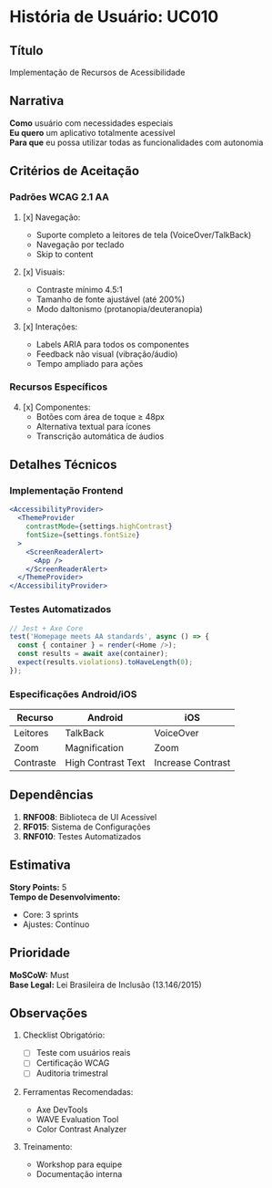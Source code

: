 # História de Usuário: UC010

## Título
Implementação de Recursos de Acessibilidade

## Narrativa
**Como** usuário com necessidades especiais  
**Eu quero** um aplicativo totalmente acessível  
**Para que** eu possa utilizar todas as funcionalidades com autonomia

## Critérios de Aceitação

### Padrões WCAG 2.1 AA
1. [x] Navegação:
   - Suporte completo a leitores de tela (VoiceOver/TalkBack)
   - Navegação por teclado
   - Skip to content

2. [x] Visuais:
   - Contraste mínimo 4.5:1
   - Tamanho de fonte ajustável (até 200%)
   - Modo daltonismo (protanopia/deuteranopia)

3. [x] Interações:
   - Labels ARIA para todos os componentes
   - Feedback não visual (vibração/áudio)
   - Tempo ampliado para ações

### Recursos Específicos
4. [x] Componentes:
   - Botões com área de toque ≥ 48px
   - Alternativa textual para ícones
   - Transcrição automática de áudios

## Detalhes Técnicos

### Implementação Frontend
```jsx
<AccessibilityProvider>
  <ThemeProvider 
    contrastMode={settings.highContrast}
    fontSize={settings.fontSize}
  >
    <ScreenReaderAlert>
      <App />
    </ScreenReaderAlert>
  </ThemeProvider>
</AccessibilityProvider>
```

### Testes Automatizados
```javascript
// Jest + Axe Core
test('Homepage meets AA standards', async () => {
  const { container } = render(<Home />);
  const results = await axe(container);
  expect(results.violations).toHaveLength(0);
});
```

### Especificações Android/iOS
| Recurso | Android | iOS |
|---------|---------|-----|
| Leitores | TalkBack | VoiceOver |
| Zoom | Magnification | Zoom |
| Contraste | High Contrast Text | Increase Contrast |

## Dependências
1. **RNF008**: Biblioteca de UI Acessível
2. **RF015**: Sistema de Configurações
3. **RNF010**: Testes Automatizados

## Estimativa
**Story Points:** 5  
**Tempo de Desenvolvimento:**
- Core: 3 sprints
- Ajustes: Contínuo

## Prioridade
**MoSCoW:** Must  
**Base Legal:** Lei Brasileira de Inclusão (13.146/2015)

## Observações
1. Checklist Obrigatório:
   - [ ] Teste com usuários reais
   - [ ] Certificação WCAG
   - [ ] Auditoria trimestral

2. Ferramentas Recomendadas:
   - Axe DevTools
   - WAVE Evaluation Tool
   - Color Contrast Analyzer

3. Treinamento:
   - Workshop para equipe
   - Documentação interna
